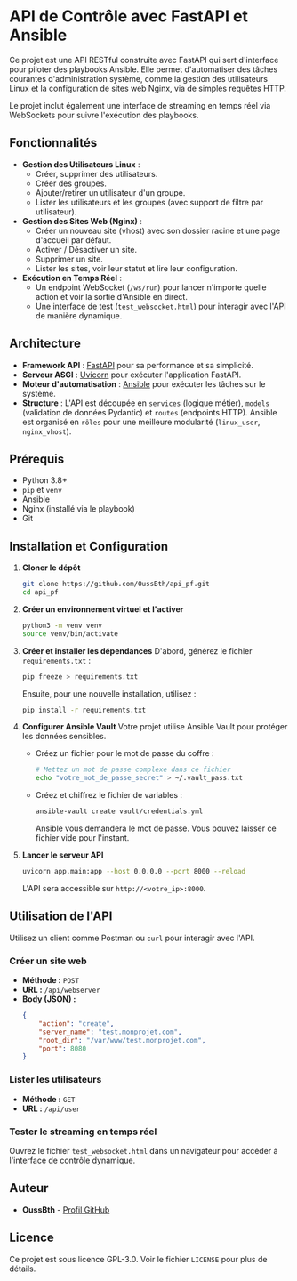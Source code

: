 # API de Contrôle avec FastAPI et Ansible

Ce projet est une API RESTful construite avec FastAPI qui sert d'interface pour piloter des playbooks Ansible. Elle permet d'automatiser des tâches courantes d'administration système, comme la gestion des utilisateurs Linux et la configuration de sites web Nginx, via de simples requêtes HTTP.

Le projet inclut également une interface de streaming en temps réel via WebSockets pour suivre l'exécution des playbooks.

## Fonctionnalités

* **Gestion des Utilisateurs Linux** :
    * Créer, supprimer des utilisateurs.
    * Créer des groupes.
    * Ajouter/retirer un utilisateur d'un groupe.
    * Lister les utilisateurs et les groupes (avec support de filtre par utilisateur).
* **Gestion des Sites Web (Nginx)** :
    * Créer un nouveau site (vhost) avec son dossier racine et une page d'accueil par défaut.
    * Activer / Désactiver un site.
    * Supprimer un site.
    * Lister les sites, voir leur statut et lire leur configuration.
* **Exécution en Temps Réel** :
    * Un endpoint WebSocket (`/ws/run`) pour lancer n'importe quelle action et voir la sortie d'Ansible en direct.
    * Une interface de test (`test_websocket.html`) pour interagir avec l'API de manière dynamique.

## Architecture

* **Framework API** : [FastAPI](https://fastapi.tiangolo.com/) pour sa performance et sa simplicité.
* **Serveur ASGI** : [Uvicorn](https://www.uvicorn.org/) pour exécuter l'application FastAPI.
* **Moteur d'automatisation** : [Ansible](https://www.ansible.com/) pour exécuter les tâches sur le système.
* **Structure** : L'API est découpée en `services` (logique métier), `models` (validation de données Pydantic) et `routes` (endpoints HTTP). Ansible est organisé en `rôles` pour une meilleure modularité (`linux_user`, `nginx_vhost`).

## Prérequis

* Python 3.8+
* `pip` et `venv`
* Ansible
* Nginx (installé via le playbook)
* Git

## Installation et Configuration

1.  **Cloner le dépôt**
    ```bash
    git clone https://github.com/OussBth/api_pf.git
    cd api_pf
    ```

2.  **Créer un environnement virtuel et l'activer**
    ```bash
    python3 -m venv venv
    source venv/bin/activate
    ```

3.  **Créer et installer les dépendances**
    D'abord, générez le fichier `requirements.txt` :
    ```bash
    pip freeze > requirements.txt
    ```
    Ensuite, pour une nouvelle installation, utilisez :
    ```bash
    pip install -r requirements.txt
    ```

4.  **Configurer Ansible Vault**
    Votre projet utilise Ansible Vault pour protéger les données sensibles.
    * Créez un fichier pour le mot de passe du coffre :
        ```bash
        # Mettez un mot de passe complexe dans ce fichier
        echo "votre_mot_de_passe_secret" > ~/.vault_pass.txt
        ```
    * Créez et chiffrez le fichier de variables :
        ```bash
        ansible-vault create vault/credentials.yml
        ```
        Ansible vous demandera le mot de passe. Vous pouvez laisser ce fichier vide pour l'instant.

5.  **Lancer le serveur API**
    ```bash
    uvicorn app.main:app --host 0.0.0.0 --port 8000 --reload
    ```
    L'API sera accessible sur `http://<votre_ip>:8000`.

## Utilisation de l'API

Utilisez un client comme Postman ou `curl` pour interagir avec l'API.

### Créer un site web

* **Méthode :** `POST`
* **URL :** `/api/webserver`
* **Body (JSON) :**
    ```json
    {
        "action": "create",
        "server_name": "test.monprojet.com",
        "root_dir": "/var/www/test.monprojet.com",
        "port": 8080
    }
    ```

### Lister les utilisateurs

* **Méthode :** `GET`
* **URL :** `/api/user`

### Tester le streaming en temps réel

Ouvrez le fichier `test_websocket.html` dans un navigateur pour accéder à l'interface de contrôle dynamique.

## Auteur

* **OussBth** - [Profil GitHub](https://github.com/OussBth)

## Licence

Ce projet est sous licence GPL-3.0. Voir le fichier `LICENSE` pour plus de détails.